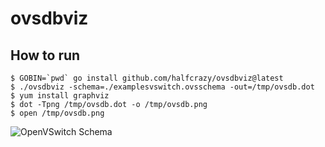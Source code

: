 # ovsdbviz

## How to run

```
$ GOBIN=`pwd` go install github.com/halfcrazy/ovsdbviz@latest
$ ./ovsdbviz -schema=./examplesvswitch.ovsschema -out=/tmp/ovsdb.dot
$ yum install graphviz
$ dot -Tpng /tmp/ovsdb.dot -o /tmp/ovsdb.png
$ open /tmp/ovsdb.png
```

![OpenVSwitch Schema](https://github.com/halfcrazy/ovsdbviz/blob/master/examples/vswitch.ovsschema.png)
